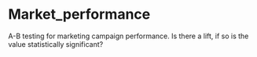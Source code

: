 # Market_performance
A-B testing for marketing campaign performance. Is there a lift, if so is the value statistically significant?
